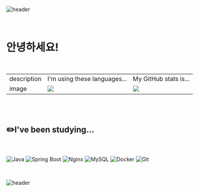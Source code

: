 ![header](https://capsule-render.vercel.app/api?type=soft&color=0A74DA&height=100&width=100%&section=header&text=WELCOME%20to%20my%20GitHub&fontSize=20&fondColor=ffffff)

</br>

# 안녕하세요!

</br>

<table>
  <tr>
    <td>
      description
    </td>
    <td>
      I'm using these languages...
    </td>
    <td>
      My GitHub stats is...
    </td>
  </tr>
  <tr>
    <td>
      image
    </td>
    <td>
      <a href="https://github.com/anuraghazra/github-readme-stats">
        <img align="center" src="https://github-readme-stats.vercel.app/api/top-langs/?username=hsuush&layout=compact" />
      </a>
    </td>
    <td>
      <a href="https://github.com/anuraghazra/github-readme-stats">
        <img align="center" src="https://github-readme-stats.vercel.app/api?username=hsuush&show_icons=true&theme=github_dark" />
      </a>
    </td>
  </tr>
</table>

</br>

</br>

## ✏️I've been studying...
</br>

![Java](https://img.shields.io/badge/Java-007396?style=for-the-badge&logo=java&logoColor=white)
![Spring Boot](https://img.shields.io/badge/Spring%20Boot-6DB33F?style=for-the-badge&logo=spring-boot&logoColor=white)
![Nginx](https://img.shields.io/badge/Nginx-009639?style=for-the-badge&logo=nginx&logoColor=white)
![MySQL](https://img.shields.io/badge/MySQL-4479A1?style=for-the-badge&logo=mysql&logoColor=white)
![Docker](https://img.shields.io/badge/Docker-2496ED?style=for-the-badge&logo=docker&logoColor=white)
![Git](https://img.shields.io/badge/Git-F05032?style=for-the-badge&logo=git&logoColor=white)


</br>

![header](https://capsule-render.vercel.app/api?type=soft&color=0A74DA&height=90&width=100%&section=footer)
